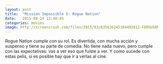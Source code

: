 ```yaml
---
layout: post
title:  "Mission Impossible 5: Rogue Nation"
date:   2015-08-24 12:40:45
categories: movies
image: http://screencrush.com/files/2015/03/635626245104492812-FERGUSON-MISSION-IMPOSSIBLE-5-MOV-JY-4998-71749955.jpg
---
```


Rogue Nation cumple con su rol. Es divertida, con mucha acción y suspenso y tiene su parte de comedia. No tiene nada nuevo, pero cumple con las expectativas: vas a ver eso que fuiste a ver. Y como sucede con estas pelis, si es posible hay que ir a verlas al cine.
